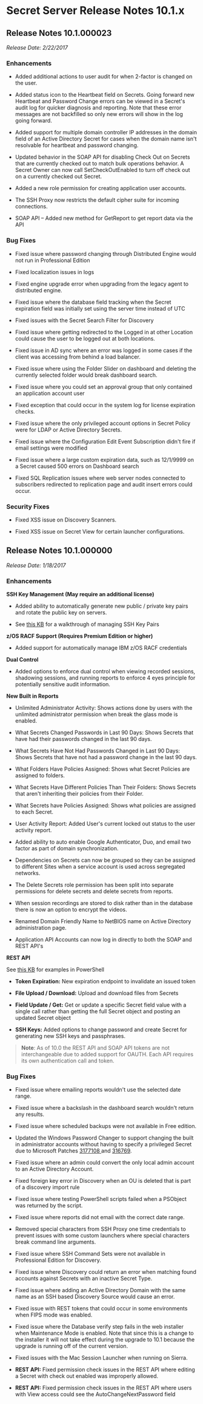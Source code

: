[title]: # (Secret Server Release Notes 10.1.x)
[tags]: # (Release Notes)
[priority]: #
[display]: # (search,content,print)

# Secret Server Release Notes 10.1.x

 ## Release Notes 10.1.000023

*Release Date: 2/22/2017*

 ### Enhancements

- Added additional actions to user audit for when 2-factor is changed on the user.

- Added status icon to the Heartbeat field on Secrets. Going forward new Heartbeat and Password Change errors can be viewed in a Secret's audit log for quicker diagnosis and reporting. Note that these error messages are not backfilled so only new errors will show in the log going forward.

- Added support for multiple domain controller IP addresses in the domain field of an Active Directory Secret for cases when the domain name isn't resolvable for heartbeat and password changing.

- Updated behavior in the SOAP API for disabling Check Out on Secrets that are currently checked out to match bulk operations behavior. A Secret Owner can now call SetCheckOutEnabled to turn off check out on a currently checked out Secret.

- Added a new role permission for creating application user accounts.

- The SSH Proxy now restricts the default cipher suite for incoming connections.

- SOAP API – Added new method for GetReport to get report data via the API

 ### Bug Fixes

- Fixed issue where password changing through Distributed Engine would not run in Professional Edition

- Fixed localization issues in logs

- Fixed engine upgrade error when upgrading from the legacy agent to distributed engine.

- Fixed issue where the database field tracking when the Secret expiration field was initially set using the server time instead of UTC

- Fixed issues with the Secret Search Filter for Discovery

- Fixed issue where getting redirected to the Logged in at other Location could cause the user to be logged out at both locations.

- Fixed issue in AD sync where an error was logged in some cases if the client was accessing from behind a load balancer.

- Fixed issue where using the Folder Slider on dashboard and deleting the currently selected folder would break dashboard search.

- Fixed issue where you could set an approval group that only contained an application account user

- Fixed exception that could occur in the system log for license expiration checks.

- Fixed issue where the only privileged account options in Secret Policy were for LDAP or Active Directory Secrets.

- Fixed issue where the Configuration Edit Event Subscription didn't fire if email settings were modified

- Fixed issue where a large custom expiration data, such as 12/1/9999 on a Secret caused 500 errors on Dashboard search

- Fixed SQL Replication issues where web server nodes connected to subscribers redirected to replication page and audit insert errors could occur.

 ### Security Fixes

- Fixed XSS issue on Discovery Scanners.

- Fixed XSS issue on Secret View for certain launcher configurations.

 ## Release Notes 10.1.000000

*Release Date: 1/18/2017*

 ### Enhancements

**SSH Key Management (May require an additional license)**

- Added ability to automatically generate new public / private key pairs and rotate the public key on servers.

- See [this KB](https://thycotic.force.com/support/s/article/SSH-Key-Rotation-Quick-Start) for a walkthrough of managing SSH Key Pairs

**z/OS RACF Support (Requires Premium Edition or higher)**

- Added support for automatically manage IBM z/OS RACF credentials

**Dual Control**

- Added options to enforce dual control when viewing recorded sessions, shadowing sessions, and running reports to enforce 4 eyes principle for potentially sensitive audit information.

**New Built in Reports**

- Unlimited Administrator Activity: Shows actions done by users with the unlimited administrator permission when break the glass mode is enabled.

- What Secrets Changed Passwords in Last 90 Days: Shows Secrets that have had their passwords changed in the last 90 days.

- What Secrets Have Not Had Passwords Changed in Last 90 Days: Shows Secrets that have not had a password change in the last 90 days.

- What Folders Have Policies Assigned: Shows what Secret Policies are assigned to folders.

- What Secrets Have Different Policies Than Their Folders: Shows Secrets that aren't inheriting their policies from their Folder.

- What Secrets have Policies Assigned: Shows what policies are assigned to each Secret.

- User Activity Report: Added User's current locked out status to the user activity report.

- Added ability to auto enable Google Authenticator, Duo, and email two factor as part of domain synchronization.

- Dependencies on Secrets can now be grouped so they can be assigned to different Sites when a service account is used across segregated networks.

- The Delete Secrets role permission has been split into separate permissions for delete secrets and delete secrets from reports.

- When session recordings are stored to disk rather than in the database there is now an option to encrypt the videos.

- Renamed Domain Friendly Name to NetBIOS name on Active Directory administration page.

- Application API Accounts can now log in directly to both the SOAP and REST API's

**REST API**

See [this KB](https://thycotic.force.com/support/s/article/REST-API-PowerShell-Scripts-Getting-Started) for examples in PowerShell

- **Token Expiration:**
New expiration endpoint to invalidate an issued token
- **File Upload / Download:** Upload and download files from Secrets

- **Field Update / Get:** Get or update a specific Secret field value with a single call rather than getting the full Secret object and posting an updated Secret object

- **SSH Keys:** Added options to change password and create Secret for generating new SSH keys and passphrases.

>**Note**: As of 10.0 the REST API and SOAP API tokens are not interchangeable due to added support for OAUTH. Each API requires its own authentication call and token.

 ### Bug Fixes

- Fixed issue where emailing reports wouldn't use the selected date range.

- Fixed issue where a backslash in the dashboard search wouldn't return any results.

- Fixed issue where scheduled backups were not available in Free edition.

- Updated the Windows Password Changer to support changing the built in administrator accounts without having to specify a privileged Secret due to Microsoft Patches [3177108 ](https://support.microsoft.com/en-us/kb/3177108)and [316769](https://support.microsoft.com/en-us/kb/3167679).

- Fixed issue where an admin could convert the only local admin account to an Active Directory Account.

- Fixed foreign key error in Discovery when an OU is deleted that is part of a discovery import rule

- Fixed issue where testing PowerShell scripts failed when a PSObject was returned by the script.

- Fixed issue where reports did not email with the correct date range.

- Removed special characters from SSH Proxy one time credentials to prevent issues with some custom launchers where special characters break command line arguments.

- Fixed issue where SSH Command Sets were not available in Professional Edition for Discovery.

- Fixed issue where Discovery could return an error when matching found accounts against Secrets with an inactive Secret Type.

- Fixed issue where adding an Active Directory Domain with the same name as an SSH based Discovery Source would cause an error.

- Fixed issue with REST tokens that could occur in some environments when FIPS mode was enabled.

- Fixed issue where the Database verify step fails in the web installer when Maintenance Mode is enabled. Note that since this is a change to the installer it will not take effect during the upgrade to 10.1 because the upgrade is running off of the current version.

- Fixed issues with the Mac Session Launcher when running on Sierra.

- **REST API:** Fixed permission check issues in the REST API where editing a Secret with check out enabled was improperly allowed.
- **REST API:** Fixed permission check issues in the REST API where users with View access could see the AutoChangeNextPassword field